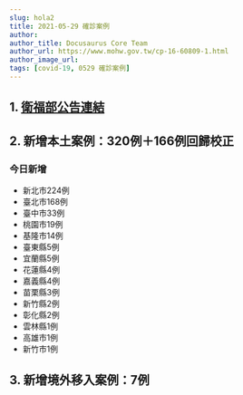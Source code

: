 ```yaml
---
slug: hola2
title: 2021-05-29 確診案例
author: 
author_title: Docusaurus Core Team
author_url: https://www.mohw.gov.tw/cp-16-60809-1.html
author_image_url: 
tags: [covid-19, 0529 確診案例]
---
```


## 1. [衛福部公告連結](https://www.cdc.gov.tw/Bulletin/Detail/MLPZkT6cSIuk_hg_iRimNg?typeid=9)

## 2. 新增本土案例：320例＋166例回歸校正

### 今日新增
* 新北市224例
* 臺北市168例
* 臺中市33例
* 桃園市19例
* 基隆市14例
* 臺東縣5例
* 宜蘭縣5例
* 花蓮縣4例
* 嘉義縣4例
* 苗栗縣3例
* 新竹縣2例
* 彰化縣2例
* 雲林縣1例
* 高雄市1例
* 新竹市1例

## 3. 新增境外移入案例：7例


